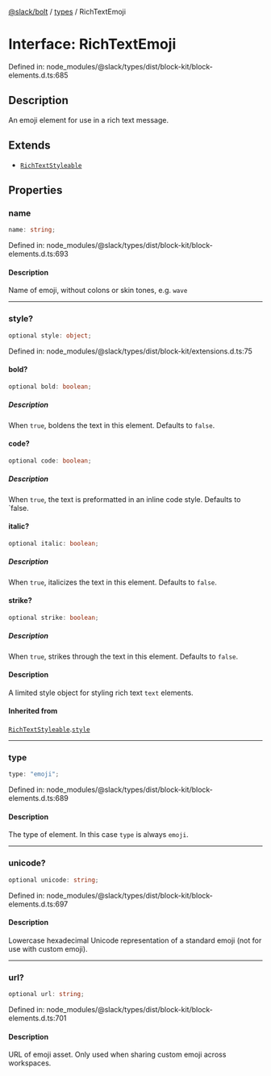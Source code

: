 [@slack/bolt](../../../../index.md) / [types](../index.md) / RichTextEmoji

# Interface: RichTextEmoji

Defined in: node\_modules/@slack/types/dist/block-kit/block-elements.d.ts:685

## Description

An emoji element for use in a rich text message.

## Extends

- [`RichTextStyleable`](RichTextStyleable.md)

## Properties

### name

```ts
name: string;
```

Defined in: node\_modules/@slack/types/dist/block-kit/block-elements.d.ts:693

#### Description

Name of emoji, without colons or skin tones, e.g. `wave`

***

### style?

```ts
optional style: object;
```

Defined in: node\_modules/@slack/types/dist/block-kit/extensions.d.ts:75

#### bold?

```ts
optional bold: boolean;
```

##### Description

When `true`, boldens the text in this element. Defaults to `false`.

#### code?

```ts
optional code: boolean;
```

##### Description

When `true`, the text is preformatted in an inline code style. Defaults to `false.

#### italic?

```ts
optional italic: boolean;
```

##### Description

When `true`, italicizes the text in this element. Defaults to `false`.

#### strike?

```ts
optional strike: boolean;
```

##### Description

When `true`, strikes through the text in this element. Defaults to `false`.

#### Description

A limited style object for styling rich text `text` elements.

#### Inherited from

[`RichTextStyleable`](RichTextStyleable.md).[`style`](RichTextStyleable.md#style)

***

### type

```ts
type: "emoji";
```

Defined in: node\_modules/@slack/types/dist/block-kit/block-elements.d.ts:689

#### Description

The type of element. In this case `type` is always `emoji`.

***

### unicode?

```ts
optional unicode: string;
```

Defined in: node\_modules/@slack/types/dist/block-kit/block-elements.d.ts:697

#### Description

Lowercase hexadecimal Unicode representation of a standard emoji (not for use with custom emoji).

***

### url?

```ts
optional url: string;
```

Defined in: node\_modules/@slack/types/dist/block-kit/block-elements.d.ts:701

#### Description

URL of emoji asset. Only used when sharing custom emoji across workspaces.
